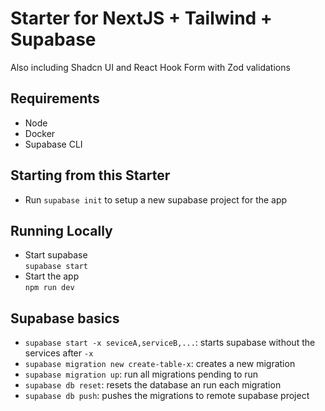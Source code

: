 # Starter for NextJS + Tailwind + Supabase

Also including Shadcn UI and React Hook Form with Zod validations

## Requirements

- Node
- Docker
- Supabase CLI

## Starting from this Starter

- Run `supabase init` to setup a new supabase project for the app

## Running Locally

- Start supabase  
  `supabase start`
- Start the app  
  `npm run dev`

## Supabase basics

- `supabase start -x seviceA,serviceB,...`: starts supabase without the services after `-x`
- `supabase migration new create-table-x`: creates a new migration
- `supabase migration up`: run all migrations pending to run
- `supabase db reset`: resets the database an run each migration
- `supabase db push`: pushes the migrations to remote supabase project
